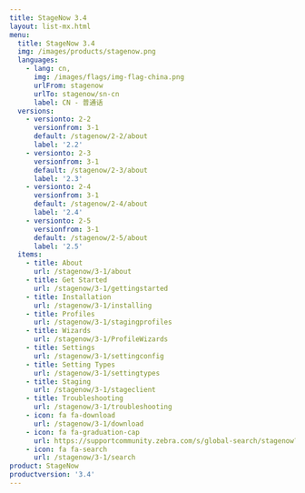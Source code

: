 ```yaml
---
title: StageNow 3.4
layout: list-mx.html
menu:
  title: StageNow 3.4
  img: /images/products/stagenow.png
  languages:
    - lang: cn,
      img: /images/flags/img-flag-china.png
      urlFrom: stagenow
      urlTo: stagenow/sn-cn
      label: CN - 普通话
  versions:
    - versionto: 2-2
      versionfrom: 3-1
      default: /stagenow/2-2/about
      label: '2.2'
    - versionto: 2-3
      versionfrom: 3-1
      default: /stagenow/2-3/about
      label: '2.3'
    - versionto: 2-4
      versionfrom: 3-1
      default: /stagenow/2-4/about
      label: '2.4'
    - versionto: 2-5
      versionfrom: 3-1
      default: /stagenow/2-5/about
      label: '2.5'
  items:
    - title: About
      url: /stagenow/3-1/about
    - title: Get Started
      url: /stagenow/3-1/gettingstarted
    - title: Installation
      url: /stagenow/3-1/installing
    - title: Profiles
      url: /stagenow/3-1/stagingprofiles
    - title: Wizards
      url: /stagenow/3-1/ProfileWizards
    - title: Settings
      url: /stagenow/3-1/settingconfig
    - title: Setting Types
      url: /stagenow/3-1/settingtypes
    - title: Staging
      url: /stagenow/3-1/stageclient
    - title: Troubleshooting
      url: /stagenow/3-1/troubleshooting
    - icon: fa fa-download
      url: /stagenow/3-1/download    
    - icon: fa fa-graduation-cap
      url: https://supportcommunity.zebra.com/s/global-search/stagenow?language=en_US
    - icon: fa fa-search
      url: /stagenow/3-1/search
product: StageNow
productversion: '3.4'
---
```














